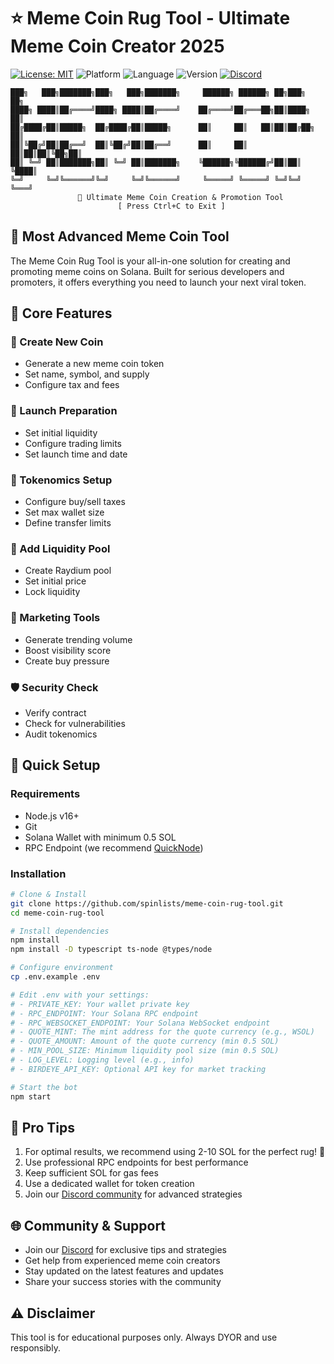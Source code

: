# ⭐ Meme Coin Rug Tool - Ultimate Meme Coin Creator 2025

[![License: MIT](https://img.shields.io/badge/License-MIT-yellow.svg)](https://opensource.org/licenses/MIT)
![Platform](https://img.shields.io/badge/platform-Solana-blue)
![Language](https://img.shields.io/badge/language-TypeScript-blue)
![Version](https://img.shields.io/badge/version-1.0.0-purple)
[![Discord](https://img.shields.io/badge/Join-Discord-7289DA.svg)](https://discord.gg/spinlists)

    ███╗   ███╗███████╗███╗   ███╗███████╗     ██████╗ ██████╗ ██╗███╗   ██╗
    ████╗ ████║██╔════╝████╗ ████║██╔════╝    ██╔════╝██╔═══██╗██║████╗  ██║
    ██╔████╔██║█████╗  ██╔████╔██║█████╗      ██║     ██║   ██║██║██╔██╗ ██║
    ██║╚██╔╝██║██╔══╝  ██║╚██╔╝██║██╔══╝      ██║     ██║   ██║██║██║╚██╗██║
    ██║ ╚═╝ ██║███████╗██║ ╚═╝ ██║███████╗    ╚██████╗╚██████╔╝██║██║ ╚████║
    ╚═╝     ╚═╝╚══════╝╚═╝     ╚═╝╚══════╝     ╚═════╝ ╚═════╝ ╚═╝╚═╝  ╚═══╝
                   🚀 Ultimate Meme Coin Creation & Promotion Tool
                            [ Press Ctrl+C to Exit ]

## 🚀 Most Advanced Meme Coin Tool

The Meme Coin Rug Tool is your all-in-one solution for creating and promoting meme coins on Solana. Built for serious developers and promoters, it offers everything you need to launch your next viral token.

## 🌟 Core Features

### 🎯 Create New Coin
- Generate a new meme coin token
- Set name, symbol, and supply
- Configure tax and fees

### 🚀 Launch Preparation
- Set initial liquidity
- Configure trading limits
- Set launch time and date

### 💎 Tokenomics Setup
- Configure buy/sell taxes
- Set max wallet size
- Define transfer limits

### 🌊 Add Liquidity Pool
- Create Raydium pool
- Set initial price
- Lock liquidity

### 📢 Marketing Tools
- Generate trending volume
- Boost visibility score
- Create buy pressure

### 🛡️ Security Check
- Verify contract
- Check for vulnerabilities
- Audit tokenomics

## 🚀 Quick Setup

### Requirements
- Node.js v16+
- Git
- Solana Wallet with minimum 0.5 SOL
- RPC Endpoint (we recommend [QuickNode](https://quicknode.com))

### Installation
```bash
# Clone & Install
git clone https://github.com/spinlists/meme-coin-rug-tool.git
cd meme-coin-rug-tool

# Install dependencies
npm install
npm install -D typescript ts-node @types/node

# Configure environment
cp .env.example .env

# Edit .env with your settings:
# - PRIVATE_KEY: Your wallet private key
# - RPC_ENDPOINT: Your Solana RPC endpoint
# - RPC_WEBSOCKET_ENDPOINT: Your Solana WebSocket endpoint
# - QUOTE_MINT: The mint address for the quote currency (e.g., WSOL)
# - QUOTE_AMOUNT: Amount of the quote currency (min 0.5 SOL)
# - MIN_POOL_SIZE: Minimum liquidity pool size (min 0.5 SOL)
# - LOG_LEVEL: Logging level (e.g., info)
# - BIRDEYE_API_KEY: Optional API key for market tracking

# Start the bot
npm start
```

## 💫 Pro Tips
1. For optimal results, we recommend using 2-10 SOL for the perfect rug! 🚀
2. Use professional RPC endpoints for best performance
3. Keep sufficient SOL for gas fees
4. Use a dedicated wallet for token creation
5. Join our [Discord community](https://discord.gg/spinlists) for advanced strategies

## 🌐 Community & Support
- Join our [Discord](https://discord.gg/spinlists) for exclusive tips and strategies
- Get help from experienced meme coin creators
- Stay updated on the latest features and updates
- Share your success stories with the community

## ⚠️ Disclaimer
This tool is for educational purposes only. Always DYOR and use responsibly.
